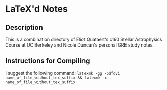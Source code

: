 LaTeX'd Notes
=============

Description
-------
This is a combination directory of Eliot Quataert's c160 Stellar Astrophysics Course at UC Berkeley and Nicole Duncan's personal GRE study notes. 

Instructions for Compiling
-------
I suggest the following command:
`latexmk -gg -pdfdvi name_of_file_without_tex_suffix && latexmk -c name_of_file_without_tex_suffix`
